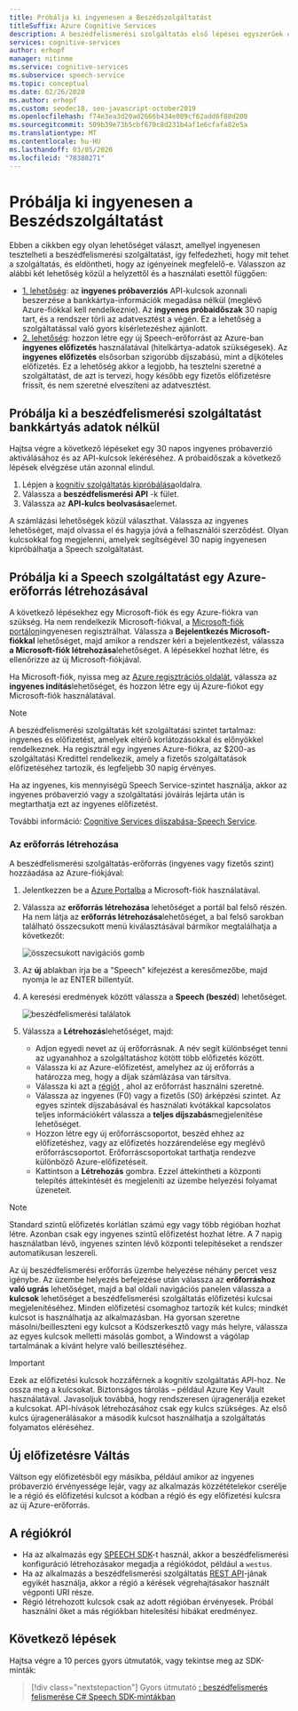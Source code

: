 ```yaml
---
title: Próbálja ki ingyenesen a Beszédszolgáltatást
titleSuffix: Azure Cognitive Services
description: A beszédfelismerési szolgáltatás első lépései egyszerűek és megfizethetők. Két lehetőség áll rendelkezésre díjmentesen, így felfedezheti, hogy mit tehet a szolgáltatás, és eldöntheti, hogy az igényeinek megfelelő-e.
services: cognitive-services
author: erhopf
manager: nitinme
ms.service: cognitive-services
ms.subservice: speech-service
ms.topic: conceptual
ms.date: 02/26/2020
ms.author: erhopf
ms.custom: seodec18, seo-javascript-october2019
ms.openlocfilehash: f74e3ea3d20ad2666b434e009cf62add6f88d200
ms.sourcegitcommit: 509b39e73b5cbf670c8d231b4af1e6cfafa82e5a
ms.translationtype: MT
ms.contentlocale: hu-HU
ms.lasthandoff: 03/05/2020
ms.locfileid: "78388271"
---
```

# <a name="try-the-speech-service-for-free"></a>Próbálja ki ingyenesen a Beszédszolgáltatást

Ebben a cikkben egy olyan lehetőséget választ, amellyel ingyenesen tesztelheti a beszédfelismerési szolgáltatást, így felfedezheti, hogy mit tehet a szolgáltatás, és eldöntheti, hogy az igényeinek megfelelő-e. Válasszon az alábbi két lehetőség közül a helyzettől és a használati esettől függően:

- [1. lehetőség](#no-card): az **ingyenes próbaverziós** API-kulcsok azonnali beszerzése a bankkártya-információk megadása nélkül (meglévő Azure-fiókkal kell rendelkeznie). Az **ingyenes próbaidőszak** 30 napig tart, és a rendszer törli az adatvesztést a végén. Ez a lehetőség a szolgáltatással való gyors kísérletezéshez ajánlott.
- [2. lehetőség](#new-resource): hozzon létre egy új Speech-erőforrást az Azure-ban **ingyenes előfizetés** használatával (hitelkártya-adatok szükségesek). Az **ingyenes előfizetés** elsősorban szigorúbb díjszabású, mint a díjköteles előfizetés. Ez a lehetőség akkor a legjobb, ha tesztelni szeretné a szolgáltatást, de azt is tervezi, hogy később egy fizetős előfizetésre frissít, és nem szeretné elveszíteni az adatvesztést.

## <a id="no-card"></a>Próbálja ki a beszédfelismerési szolgáltatást bankkártyás adatok nélkül

Hajtsa végre a következő lépéseket egy 30 napos ingyenes próbaverzió aktiválásához és az API-kulcsok lekéréséhez. A próbaidőszak a következő lépések elvégzése után azonnal elindul.

1. Lépjen a [kognitív szolgáltatás kipróbálása](https://azure.microsoft.com/try/cognitive-services/)oldalra.
1. Válassza a **beszédfelismerési API** -k fület.
1. Válassza az **API-kulcs beolvasása**elemet.

A számlázási lehetőségek közül választhat. Válassza az ingyenes lehetőséget, majd olvassa el és hagyja jóvá a felhasználói szerződést. Olyan kulcsokkal fog megjelenni, amelyek segítségével 30 napig ingyenesen kipróbálhatja a Speech szolgáltatást.

## <a id="new-resource"></a>Próbálja ki a Speech szolgáltatást egy Azure-erőforrás létrehozásával

A következő lépésekhez egy Microsoft-fiók és egy Azure-fiókra van szükség. Ha nem rendelkezik Microsoft-fiókval, a [Microsoft-fiók portálon](https://account.microsoft.com/account)ingyenesen regisztrálhat. Válassza a **Bejelentkezés Microsoft-fiókkal** lehetőséget, majd amikor a rendszer kéri a bejelentkezést, válassza **a Microsoft-fiók létrehozása**lehetőséget. A lépésekkel hozhat létre, és ellenőrizze az új Microsoft-fiókjával.

Ha Microsoft-fiók, nyissa meg az [Azure regisztrációs oldalát](https://azure.microsoft.com/free/ai/), válassza az **ingyenes indítás**lehetőséget, és hozzon létre egy új Azure-fiókot egy Microsoft-fiók használatával.

> [!NOTE]
> A beszédfelismerési szolgáltatás két szolgáltatási szintet tartalmaz: ingyenes és előfizetést, amelyek eltérő korlátozásokkal és előnyökkel rendelkeznek. Ha regisztrál egy ingyenes Azure-fiókra, az $200-as szolgáltatási Kredittel rendelkezik, amely a fizetős szolgáltatások előfizetéséhez tartozik, és legfeljebb 30 napig érvényes.
>
> Ha az ingyenes, kis mennyiségű Speech Service-szintet használja, akkor az ingyenes próbaverzió vagy a szolgáltatási jóváírás lejárta után is megtarthatja ezt az ingyenes előfizetést.
>
> További információ: [Cognitive Services díjszabása-Speech Service](https://azure.microsoft.com/pricing/details/cognitive-services/speech-services/).

### <a name="create-the-resource"></a>Az erőforrás létrehozása

A beszédfelismerési szolgáltatás-erőforrás (ingyenes vagy fizetős szint) hozzáadása az Azure-fiókjával:

1. Jelentkezzen be a [Azure Portalba](https://portal.azure.com/) a Microsoft-fiók használatával.

1. Válassza az **erőforrás létrehozása** lehetőséget a portál bal felső részén. Ha nem látja az **erőforrás létrehozása**lehetőséget, a bal felső sarokban található összecsukott menü kiválasztásával bármikor megtalálhatja a következőt:

   ![összecsukott navigációs gomb](media/index/collapsed-nav.png)

1. Az **új** ablakban írja be a "Speech" kifejezést a keresőmezőbe, majd nyomja le az ENTER billentyűt.

1. A keresési eredmények között válassza a **Speech (beszéd**) lehetőséget.

   ![beszédfelismerési találatok](media/index/speech-search.png)

1. Válassza a **Létrehozás**lehetőséget, majd:

   - Adjon egyedi nevet az új erőforrásnak. A név segít különbséget tenni az ugyanahhoz a szolgáltatáshoz kötött több előfizetés között.
   - Válassza ki az Azure-előfizetést, amelyhez az új erőforrás a határozza meg, hogy a díjak számlázása van társítva.
   - Válassza ki azt a [régiót](regions.md) , ahol az erőforrást használni szeretné.
   - Válassza az ingyenes (F0) vagy a fizetős (S0) árképzési szintet. Az egyes szintek díjszabásával és használati kvótákkal kapcsolatos teljes információkért válassza a **teljes díjszabás**megjelenítése lehetőséget.
   - Hozzon létre egy új erőforráscsoportot, beszéd ehhez az előfizetéshez, vagy az előfizetés hozzárendelése egy meglévő erőforráscsoportot. Erőforráscsoportokat tarthatja rendezve különböző Azure-előfizetéseit.
   - Kattintson a **Létrehozás** gombra. Ezzel áttekintheti a központi telepítés áttekintését és megjeleníti az üzembe helyezési folyamat üzeneteit.

> [!NOTE]
> Standard szintű előfizetés korlátlan számú egy vagy több régióban hozhat létre. Azonban csak egy ingyenes szintű előfizetést hozhat létre. A 7 napig használatban lévő, ingyenes szinten lévő központi telepítéseket a rendszer automatikusan leszereli.

Az új beszédfelismerési erőforrás üzembe helyezése néhány percet vesz igénybe. Az üzembe helyezés befejezése után válassza az **erőforráshoz való ugrás** lehetőséget, majd a bal oldali navigációs panelen válassza a **kulcsok** lehetőséget a beszédfelismerési szolgáltatás előfizetési kulcsai megjelenítéséhez. Minden előfizetési csomaghoz tartozik két kulcs; mindkét kulcsot is használhatja az alkalmazásban. Ha gyorsan szeretne másolni/beilleszteni egy kulcsot a Kódszerkesztő vagy más helyre, válassza az egyes kulcsok melletti másolás gombot, a Windowst a vágólap tartalmának a kívánt helyre való beillesztéséhez.

> [!IMPORTANT]
> Ezek az előfizetési kulcsok hozzáférnek a kognitív szolgáltatás API-hoz. Ne ossza meg a kulcsokat. Biztonságos tárolás – például Azure Key Vault használatával. Javasoljuk továbbá, hogy rendszeresen újragenerálja ezeket a kulcsokat. API-hívások létrehozásához csak egy kulcs szükséges. Az első kulcs újragenerálásakor a második kulcsot használhatja a szolgáltatás folyamatos eléréséhez.

## <a name="switch-to-a-new-subscription"></a>Új előfizetésre Váltás

Váltson egy előfizetésből egy másikba, például amikor az ingyenes próbaverzió érvényessége lejár, vagy az alkalmazás közzétételekor cserélje le a régió és előfizetési kulcsot a kódban a régió és egy előfizetési kulcsra az új Azure-erőforrás.

## <a name="about-regions"></a>A régiókról

- Ha az alkalmazás egy [SPEECH SDK](speech-sdk.md)-t használ, akkor a beszédfelismerési konfiguráció létrehozásakor megadja a régiókódot, például a `westus`.
- Ha az alkalmazás a beszédfelismerési szolgáltatás [REST API](rest-apis.md)-jának egyikét használja, akkor a régió a kérések végrehajtásakor használt végponti URI része.
- Régió létrehozott kulcsok csak az adott régióban érvényesek. Próbál használni őket a más régiókban hitelesítési hibákat eredményez.

## <a name="next-steps"></a>Következő lépések

Hajtsa végre a 10 perces gyors útmutatók, vagy tekintse meg az SDK-minták:

> [!div class="nextstepaction"]
> Gyors útmutató [: beszédfelismerés felismerése C# ](~/articles/cognitive-services/Speech-Service/quickstarts/speech-to-text-from-microphone.md?pivots=programming-language-csharp&tabs=dotnet)
> [Speech SDK-mintákban](speech-sdk.md#get-the-samples)
